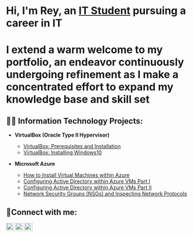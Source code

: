 <h1>Hi, I'm Rey, an <a href="https://linkedin.com/in/reyespinoza255">IT Student</a> pursuing a career in IT</h1>
<h1>I extend a warm welcome to my portfolio, an endeavor continuously undergoing refinement as I make a concentrated effort to expand my knowledge base and skill set</h1>

<h2>👨‍💻 Information Technology Projects:</h2>

- <b>VirtualBox (Oracle Type II Hypervisor)</b>
  - [VirtualBox: Prerequisites and Installation](https://github.com/reyespinoza/virtualbox-prereqs)
  - [VirtualBox: Installing Windows10](https://github.com/reyespinoza/windows10-virtualbox)

- <b>Microsoft Azure</b>
  - [How to Install Virtual Machines within Azure](https://youtu.be/mdomIx5l4-0)  
  - [Configuring Active Directory within Azure VMs Part I](https://github.com/reyespinoza/configure-ad)
  - [Configuring Active Directory within Azure VMs Part II](https://github.com/reyespinoza/configure-ad-Part-II)
  - [Network Security Groups (NSGs) and Inspecting Network Protocols](https://github.com/reyespinoza/azure-network-protocols)

<h2>🤳Connect with me:</h2>

[<img align="left" alt="Josh | Twitter" width="22px" src="https://cdn.jsdelivr.net/npm/simple-icons@v3/icons/twitter.svg" />][twitter]
[<img align="left" alt="Josh | LinkedIn" width="22px" src="https://cdn.jsdelivr.net/npm/simple-icons@v3/icons/linkedin.svg" />][linkedin]
[<img align="left" alt="Josh | YouTube" width="22px" src="https://cdn.jsdelivr.net/npm/simple-icons@3.13.0/icons/youtube.svg" />][youtube]

[twitter]: https://twitter.com/reynet127
[linkedin]: https://linkedin.com/in/reyespinoza255
[youtube]: https://www.youtube.com/@reynet255
